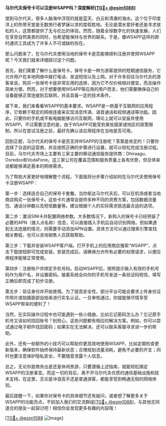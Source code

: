 **马尔代夫保号卡可以注册WSAPP吗？深度解析[[TG💪+ @esim1088](https://t.me/s/esim1088)]**

提到马尔代夫，很多人脑海中浮现的就是蓝天、白云和清澈的海水。这个位于印度洋上的热带天堂是无数旅行者梦寐以求的度假胜地。无论是潜水爱好者还是寻求放松的人，这里都提供了无与伦比的体验。然而，随着全球数字化的快速发展，人们在享受自然美景的同时，也希望能保持与世界的联系。于是，像WSAPP这样的即时通讯工具成为了许多人不可或缺的存在。

那么问题来了，在马尔代夫使用当地的保号卡是否能够顺利注册并使用WSAPP呢？今天我们就来详细探讨这个问题。

首先，我们需要了解什么是保号卡。保号卡是一种为游客提供的短期通信服务，它允许用户在本地网络中拨打电话、发送短信以及上网。对于许多前往马尔代夫的游客来说，购买一张保号卡是非常实用的选择，因为它不仅价格相对便宜，而且操作简单方便。然而，对于想要使用WSAPP等应用的用户而言，他们需要确保自己的设备能够正常连接到互联网，并且具备一定的技术条件。

接下来，我们来看看WSAPP的基本要求。WSAPP是一款基于互联网的应用程序，它依赖于稳定的网络连接来实现消息传递、语音通话和视频通话等功能。因此，只要你的手机或平板电脑能够访问互联网，理论上就可以安装并使用WSAPP。不过需要注意的是，由于WSAPP可能受到某些国家或地区的政策限制，所以在尝试注册之前，最好先确认该应用程序在当地是否可用。

回到正题，马尔代夫的保号卡是否支持WSAPP的注册呢？答案是肯定的！只要你选择了合适的运营商，并且按照正确的步骤进行设置，就可以轻松完成注册过程。目前，马尔代夫市场上主要有三家主要的移动通信服务提供商：Dhiraagu、Ooredoo和VodaFone。这三家公司在覆盖范围和服务质量上各有优势，但总体来说都能够满足基本的网络需求。

为了帮助大家更好地理解整个流程，下面我将分步骤介绍如何在马尔代夫使用保号卡注册WSAPP：

第一步：选择适合自己的保号卡套餐。当你抵达马尔代夫后，可以在机场或者当地商店购买一张保号卡。这些卡片通常会提供多种不同的资费方案，包括数据流量包、通话分钟数以及短信数量等。建议根据个人的实际需求挑选最合适的选项。

第二步：激活SIM卡并配置网络参数。大多数情况下，新购入的保号卡已经预装了必要的APN（接入点名称）信息，可以直接插入手机后自动识别网络。但如果遇到无法连接的情况，则需要手动添加APN设置。具体方法可以通过搜索引擎查找相关教程，也可以咨询销售人员获取帮助。

第三步：下载并安装WSAPP客户端。打开手机上的应用商店搜索“WSAPP”，点击下载按钮即可完成安装。安装完成后，请确保允许所有必要的权限请求，以便应用程序能够正常使用。

第四步：注册账户并绑定手机号码。启动WSAPP后，按照提示输入有效的手机号码作为用户名，并设置密码。接着系统会向你的手机号发送一条验证码短信，填写正确后即完成了初步注册。

第五步：验证身份并开始使用。为了提高安全性，部分平台可能会要求上传身份证件照片或拍摄面部自拍来进行实名认证。一旦审核通过，你就能够尽情享受WSAPP带来的便利了！

当然，在实际操作过程中也可能遇到一些小插曲，比如忘记密码怎么办？忘记原手机号又该如何找回账号？别担心，这些问题都有相应的解决方案。例如，你可以尝试通过电子邮件找回密码；如果实在无法解决，还可以联系客服寻求进一步的帮助。

此外，还有一些额外的小技巧可以帮助你更高效地使用WSAPP。比如定期检查更新版本，确保软件始终保持最新状态；合理规划流量消耗，避免不必要的开支；同时也要注意保护隐私安全，不要随意泄露个人信息。

总之，无论你是商务出差还是休闲旅游，只要遵循上述指南，就能轻松搞定WSAPP的注册事宜。而这一切的背后，离不开马尔代夫优质的通信基础设施和技术支持。在这里，无论是冲浪高手还是普通游客，都能享受到畅通无阻的网络体验。

最后提醒一下，如果你对保号卡的具体细节还有疑问，或者想了解更多关于WSAPP的功能亮点，不妨加入我们的交流群组[[TG💪+ @esim1088](https://t.me/s/esim1088)]，与其他志同道合的朋友一起探讨吧！相信你会发现更多有趣的内容哦！

[[TG💪+ @esim1088](https://t.me/s/esim1088) ![Image](https://i.postimg.cc/4NQfJmqS/Snipaste-2025-05-13-00-14-12.png)]